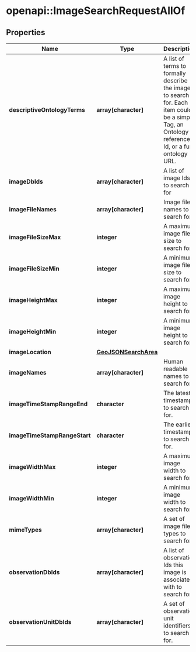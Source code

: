 # openapi::ImageSearchRequestAllOf

## Properties
Name | Type | Description | Notes
------------ | ------------- | ------------- | -------------
**descriptiveOntologyTerms** | **array[character]** | A list of terms to formally describe the image to search for. Each item could be a simple Tag, an Ontology reference Id, or a full ontology URL. | [optional] 
**imageDbIds** | **array[character]** | A list of image Ids to search for | [optional] 
**imageFileNames** | **array[character]** | Image file names to search for. | [optional] 
**imageFileSizeMax** | **integer** | A maximum image file size to search for. | [optional] 
**imageFileSizeMin** | **integer** | A minimum image file size to search for. | [optional] 
**imageHeightMax** | **integer** | A maximum image height to search for. | [optional] 
**imageHeightMin** | **integer** | A minimum image height to search for. | [optional] 
**imageLocation** | [**GeoJSONSearchArea**](geoJSONSearchArea.md) |  | [optional] 
**imageNames** | **array[character]** | Human readable names to search for. | [optional] 
**imageTimeStampRangeEnd** | **character** | The latest timestamp to search for. | [optional] 
**imageTimeStampRangeStart** | **character** | The earliest timestamp to search for. | [optional] 
**imageWidthMax** | **integer** | A maximum image width to search for. | [optional] 
**imageWidthMin** | **integer** | A minimum image width to search for. | [optional] 
**mimeTypes** | **array[character]** | A set of image file types to search for. | [optional] 
**observationDbIds** | **array[character]** | A list of observation Ids this image is associated with to search for | [optional] 
**observationUnitDbIds** | **array[character]** | A set of observation unit identifiers to search for. | [optional] 


